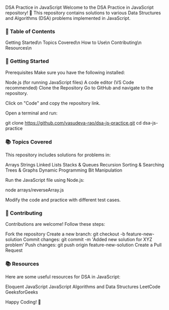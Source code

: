 DSA Practice in JavaScript
Welcome to the DSA Practice in JavaScript repository! 🚀 This repository contains solutions to various Data Structures and Algorithms (DSA) problems implemented in JavaScript.

### 📌 Table of Contents
Getting Started\n
Topics Covered\n
How to Use\n
Contributing\n
Resources\n

### 🚀 Getting Started

Prerequisites
Make sure you have the following installed:

Node.js (for running JavaScript files)
A code editor (VS Code recommended)
Clone the Repository
Go to GitHub and navigate to the repository.

Click on "Code" and copy the repository link.

Open a terminal and run:

git clone https://github.com/vasudeva-rao/dsa-js-practice.git
cd dsa-js-practice

### 📚 Topics Covered
This repository includes solutions for problems in:

Arrays
Strings
Linked Lists
Stacks & Queues
Recursion
Sorting & Searching
Trees & Graphs
Dynamic Programming
Bit Manipulation

Run the JavaScript file using Node.js:

node arrays/reverseArray.js

Modify the code and practice with different test cases.

### 🤝 Contributing
Contributions are welcome! Follow these steps:

Fork the repository
Create a new branch: git checkout -b feature-new-solution
Commit changes: git commit -m 'Added new solution for XYZ problem'
Push changes: git push origin feature-new-solution
Create a Pull Request

### 📚 Resources
Here are some useful resources for DSA in JavaScript:

Eloquent JavaScript
JavaScript Algorithms and Data Structures
LeetCode
GeeksforGeeks

Happy Coding! 🚀
